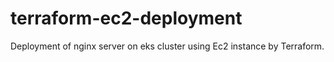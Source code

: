 # terraform-ec2-deployment
Deployment of nginx server on eks cluster using Ec2 instance by Terraform. 

